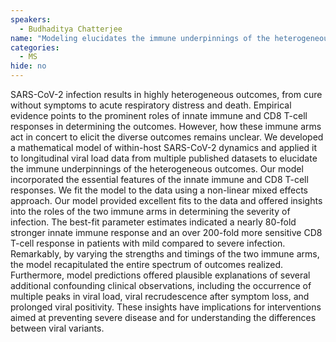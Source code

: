 ```yaml
---
speakers:
  - Budhaditya Chatterjee
name: "Modeling elucidates the immune underpinnings of the heterogeneous outcomes of SARS-CoV-2 infection"
categories:
  - MS
hide: no
---
```

SARS-CoV-2 infection results in highly heterogeneous outcomes, from cure without symptoms to acute respiratory distress and death. Empirical evidence points to the prominent roles of innate immune and CD8 T-cell responses in determining the outcomes. However, how these immune arms act in concert to elicit the diverse outcomes remains unclear. We developed a mathematical model of within-host SARS-CoV-2 dynamics and applied it to longitudinal viral load data from multiple published datasets to elucidate the immune underpinnings of the heterogeneous outcomes. Our model incorporated the essential features of the innate immune and CD8 T-cell responses. We fit the model to the data using a non-linear mixed effects approach. Our model provided excellent fits to the data and offered insights into the roles of the two immune arms in determining the severity of infection. The best-fit parameter estimates indicated a nearly 80-fold stronger innate immune response and an over 200-fold more sensitive CD8 T-cell response in patients with mild compared to severe infection. Remarkably, by varying the strengths and timings of the two immune arms, the model recapitulated the entire spectrum of outcomes realized. Furthermore, model predictions offered plausible explanations of several additional confounding clinical observations, including the occurrence of multiple peaks in viral load, viral recrudescence after symptom loss, and prolonged viral positivity. These insights have implications for interventions aimed at preventing severe disease and for understanding the differences between viral variants.
